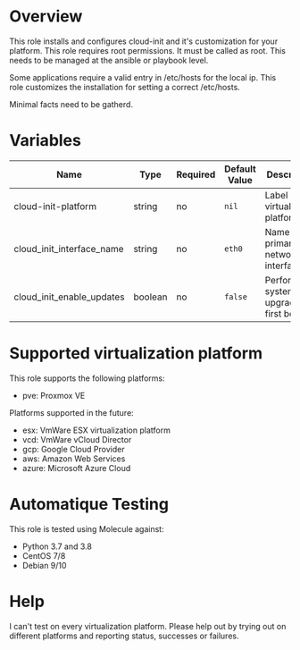 # Overview
This role installs and configures cloud-init and it's customization for your platform.
This role requires root permissions. It must be called as root. This needs to be managed at the ansible or playbook level.

Some applications require a valid entry in /etc/hosts for the local ip. This role customizes the installation for setting a correct /etc/hosts.

Minimal facts need to be gatherd.

# Variables

| Name  | Type | Required | Default Value | Description |
| ----- | ---- | -------- | ------------- | ----------- |
| cloud-init-platform | string | no | `nil` | Label of the virtualization platform |
| cloud_init_interface_name | string | no | `eth0` | Name of thr primary network interface |
| cloud_init_enable_updates | boolean | no | `false` | Perform a system upgrade on first boot |

# Supported virtualization platform

This role supports the following platforms:
- pve: Proxmox VE

Platforms supported in the future:
- esx: VmWare ESX virtualization platform
- vcd: VmWare vCloud Director
- gcp: Google Cloud Provider
- aws: Amazon Web Services
- azure: Microsoft Azure Cloud

# Automatique Testing

This role is tested using Molecule against:
- Python 3.7 and 3.8
- CentOS 7/8
- Debian 9/10

# Help

I can't test on every virtualization platform.
Please help out by trying out on different platforms and reporting status, successes or failures.